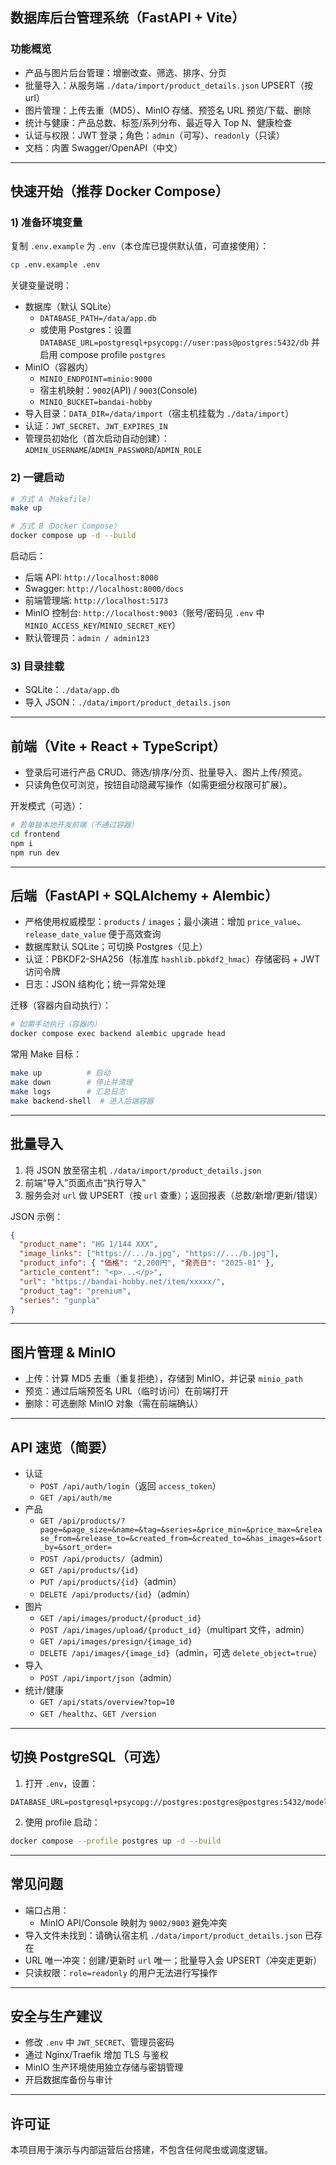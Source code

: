 ## 数据库后台管理系统（FastAPI + Vite）

### 功能概览
- 产品与图片后台管理：增删改查、筛选、排序、分页
- 批量导入：从服务端 `./data/import/product_details.json` UPSERT（按 url）
- 图片管理：上传去重（MD5）、MinIO 存储、预签名 URL 预览/下载、删除
- 统计与健康：产品总数、标签/系列分布、最近导入 Top N、健康检查
- 认证与权限：JWT 登录；角色：`admin`（可写）、`readonly`（只读）
- 文档：内置 Swagger/OpenAPI（中文）

---

## 快速开始（推荐 Docker Compose）

### 1) 准备环境变量
复制 `.env.example` 为 `.env`（本仓库已提供默认值，可直接使用）：
```bash
cp .env.example .env
```
关键变量说明：
- 数据库（默认 SQLite）
  - `DATABASE_PATH=/data/app.db`
  - 或使用 Postgres：设置 `DATABASE_URL=postgresql+psycopg://user:pass@postgres:5432/db` 并启用 compose profile `postgres`
- MinIO（容器内）
  - `MINIO_ENDPOINT=minio:9000`
  - 宿主机映射：`9002`(API) / `9003`(Console)
  - `MINIO_BUCKET=bandai-hobby`
- 导入目录：`DATA_DIR=/data/import`（宿主机挂载为 `./data/import`）
- 认证：`JWT_SECRET`、`JWT_EXPIRES_IN`
- 管理员初始化（首次启动自动创建）：`ADMIN_USERNAME`/`ADMIN_PASSWORD`/`ADMIN_ROLE`

### 2) 一键启动
```bash
# 方式 A（Makefile）
make up

# 方式 B（Docker Compose）
docker compose up -d --build
```
启动后：
- 后端 API: `http://localhost:8000`
- Swagger: `http://localhost:8000/docs`
- 前端管理端: `http://localhost:5173`
- MinIO 控制台: `http://localhost:9003`（账号/密码见 `.env` 中 `MINIO_ACCESS_KEY`/`MINIO_SECRET_KEY`）
- 默认管理员：`admin / admin123`

### 3) 目录挂载
- SQLite：`./data/app.db`
- 导入 JSON：`./data/import/product_details.json`

---

## 前端（Vite + React + TypeScript）
- 登录后可进行产品 CRUD、筛选/排序/分页、批量导入、图片上传/预览。
- 只读角色仅可浏览，按钮自动隐藏写操作（如需更细分权限可扩展）。

开发模式（可选）：
```bash
# 若单独本地开发前端（不通过容器）
cd frontend
npm i
npm run dev
```

---

## 后端（FastAPI + SQLAlchemy + Alembic）
- 严格使用权威模型：`products` / `images`；最小演进：增加 `price_value`、`release_date_value` 便于高效查询
- 数据库默认 SQLite；可切换 Postgres（见上）
- 认证：PBKDF2-SHA256（标准库 `hashlib.pbkdf2_hmac`）存储密码 + JWT 访问令牌
- 日志：JSON 结构化；统一异常处理

迁移（容器内自动执行）：
```bash
# 如需手动执行（容器内）
docker compose exec backend alembic upgrade head
```

常用 Make 目标：
```bash
make up          # 启动
make down        # 停止并清理
make logs        # 汇总日志
make backend-shell  # 进入后端容器
```

---

## 批量导入
1) 将 JSON 放至宿主机 `./data/import/product_details.json`
2) 前端“导入”页面点击“执行导入”
3) 服务会对 `url` 做 UPSERT（按 `url` 查重）；返回报表（总数/新增/更新/错误）

JSON 示例：
```json
{
  "product_name": "HG 1/144 XXX",
  "image_links": ["https://.../a.jpg", "https://.../b.jpg"],
  "product_info": { "価格": "2,200円", "発売日": "2025-01" },
  "article_content": "<p>...</p>",
  "url": "https://bandai-hobby.net/item/xxxxx/",
  "product_tag": "premium",
  "series": "gunpla"
}
```

---

## 图片管理 & MinIO
- 上传：计算 MD5 去重（重复拒绝），存储到 MinIO，并记录 `minio_path`
- 预览：通过后端预签名 URL（临时访问）在前端打开
- 删除：可选删除 MinIO 对象（需在前端确认）

---

## API 速览（简要）
- 认证
  - `POST /api/auth/login`（返回 `access_token`）
  - `GET /api/auth/me`
- 产品
  - `GET /api/products/?page=&page_size=&name=&tag=&series=&price_min=&price_max=&release_from=&release_to=&created_from=&created_to=&has_images=&sort_by=&sort_order=`
  - `POST /api/products/`（admin）
  - `GET /api/products/{id}`
  - `PUT /api/products/{id}`（admin）
  - `DELETE /api/products/{id}`（admin）
- 图片
  - `GET /api/images/product/{product_id}`
  - `POST /api/images/upload/{product_id}`（multipart 文件，admin）
  - `GET /api/images/presign/{image_id}`
  - `DELETE /api/images/{image_id}`（admin，可选 `delete_object=true`）
- 导入
  - `POST /api/import/json`（admin）
- 统计/健康
  - `GET /api/stats/overview?top=10`
  - `GET /healthz`、`GET /version`

---

## 切换 PostgreSQL（可选）
1) 打开 `.env`，设置：
```env
DATABASE_URL=postgresql+psycopg://postgres:postgres@postgres:5432/modellion
```
2) 使用 profile 启动：
```bash
docker compose --profile postgres up -d --build
```

---

## 常见问题
- 端口占用：
  - MinIO API/Console 映射为 `9002/9003` 避免冲突
- 导入文件未找到：请确认宿主机 `./data/import/product_details.json` 已存在
- URL 唯一冲突：创建/更新时 `url` 唯一；批量导入会 UPSERT（冲突走更新）
- 只读权限：`role=readonly` 的用户无法进行写操作

---

## 安全与生产建议
- 修改 `.env` 中 `JWT_SECRET`、管理员密码
- 通过 Nginx/Traefik 增加 TLS 与鉴权
- MinIO 生产环境使用独立存储与密钥管理
- 开启数据库备份与审计

---

## 许可证
本项目用于演示与内部运营后台搭建，不包含任何爬虫或调度逻辑。

